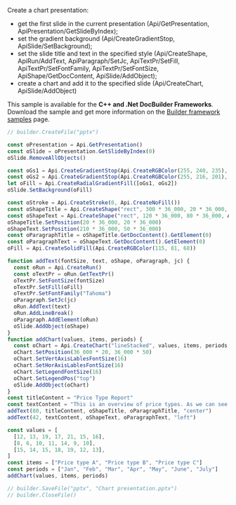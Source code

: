 Create a chart presentation:

- get the first slide in the current presentation (Api/GetPresentation, ApiPresentation/GetSlideByIndex);
- set the gradient background (Api/CreateGradientStop, ApiSlide/SetBackground);
- set the slide title and text in the specified style (Api/CreateShape, ApiRun/AddText, ApiParagraph/SetJc, ApiTextPr/SetFill, ApiTextPr/SetFontFamily, ApiTextPr/SetFontSize,  ApiShape/GetDocContent, ApiSlide/AddObject);
- create a chart and add it to the specified slide (Api/CreateChart, ApiSlide/AddObject)

This sample is available for the **C++ and .Net DocBuilder Frameworks**.
Download the sample and get more information on the [Builder framework samples](../../../../Document%20Builder/Builder%20Framework/Builder%20framework%20samples/index.md) page.

```ts document-builder={"documentType": "slide", "editorConfig": {"customization": {"zoom": 60}}}
// builder.CreateFile("pptx")

const oPresentation = Api.GetPresentation()
const oSlide = oPresentation.GetSlideByIndex(0)
oSlide.RemoveAllObjects()

const oGs1 = Api.CreateGradientStop(Api.CreateRGBColor(255, 240, 235), 0)
const oGs2 = Api.CreateGradientStop(Api.CreateRGBColor(255, 216, 201), 100_000)
let oFill = Api.CreateRadialGradientFill([oGs1, oGs2])
oSlide.SetBackground(oFill)

const oStroke = Api.CreateStroke(0, Api.CreateNoFill())
const oShapeTitle = Api.CreateShape("rect", 300 * 36_000, 20 * 36_000, Api.CreateNoFill(), oStroke)
const oShapeText = Api.CreateShape("rect", 120 * 36_000, 80 * 36_000, Api.CreateNoFill(), oStroke)
oShapeTitle.SetPosition(20 * 36_000, 20 * 36_000)
oShapeText.SetPosition(210 * 36_000, 50 * 36_000)
const oParagraphTitle = oShapeTitle.GetDocContent().GetElement(0)
const oParagraphText = oShapeText.GetDocContent().GetElement(0)
oFill = Api.CreateSolidFill(Api.CreateRGBColor(115, 81, 68))

function addText(fontSize, text, oShape, oParagraph, jc) {
  const oRun = Api.CreateRun()
  const oTextPr = oRun.GetTextPr()
  oTextPr.SetFontSize(fontSize)
  oTextPr.SetFill(oFill)
  oTextPr.SetFontFamily("Tahoma")
  oParagraph.SetJc(jc)
  oRun.AddText(text)
  oRun.AddLineBreak()
  oParagraph.AddElement(oRun)
  oSlide.AddObject(oShape)
}
function addChart(values, items, periods) {
  const oChart = Api.CreateChart("lineStacked", values, items, periods, 36_000 * 180, 36_000 * 100, 24)
  oChart.SetPosition(36_000 * 20, 36_000 * 50)
  oChart.SetVertAxisLablesFontSize(16)
  oChart.SetHorAxisLablesFontSize(16)
  oChart.SetLegendFontSize(16)
  oChart.SetLegendPos("top")
  oSlide.AddObject(oChart)
}
const titleContent = "Price Type Report"
const textContent = "This is an overview of price types. As we can see, May was the price peak, but even in June the price went down, the annual upward trend persists."
addText(80, titleContent, oShapeTitle, oParagraphTitle, "center")
addText(42, textContent, oShapeText, oParagraphText, "left")

const values = [
  [12, 13, 19, 17, 21, 15, 16],
  [8, 6, 10, 11, 14, 9, 10],
  [15, 14, 15, 18, 19, 12, 13],
]
const items = ["Price type A", "Price type B", "Price type C"]
const periods = ["Jan", "Feb", "Mar", "Apr", "May", "June", "July"]
addChart(values, items, periods)

// builder.SaveFile("pptx", "Chart presentation.pptx")
// builder.CloseFile()
```
